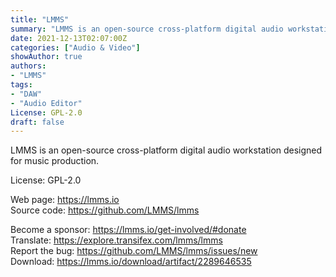```yaml
---
title: "LMMS"
summary: "LMMS is an open-source cross-platform digital audio workstation designed for music production."
date: 2021-12-13T02:07:00Z
categories: ["Audio & Video"]
showAuthor: true
authors:
- "LMMS"
tags: 
- "DAW"
- "Audio Editor"
License: GPL-2.0
draft: false
---
```


LMMS is an open-source cross-platform digital audio workstation designed for music production.

License: GPL-2.0

Web page: <https://lmms.io>  
Source code: <https://github.com/LMMS/lmms>

Become a sponsor: <https://lmms.io/get-involved/#donate>  
Translate: <https://explore.transifex.com/lmms/lmms>  
Report the bug: <https://github.com/LMMS/lmms/issues/new>  
Download: <https://lmms.io/download/artifact/2289646535>

